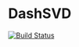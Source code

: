 # DashSVD

[![Build Status](https://github.com/My-laniaKeA/DashSVD.jl/actions/workflows/CI.yml/badge.svg?branch=master)](https://github.com/My-laniaKeA/DashSVD.jl/actions/workflows/CI.yml?query=branch%3Amaster)
